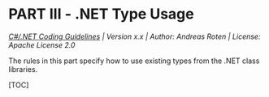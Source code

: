 # PART III - .NET Type Usage

*[C#/.NET Coding Guidelines](https://github.com/RotenInformatik/RI_CodingGuidelines) | Version x.x | Author: Andreas Roten | License: Apache License 2.0*

The rules in this part specify how to use existing types from the .NET class libraries.

[TOC]


